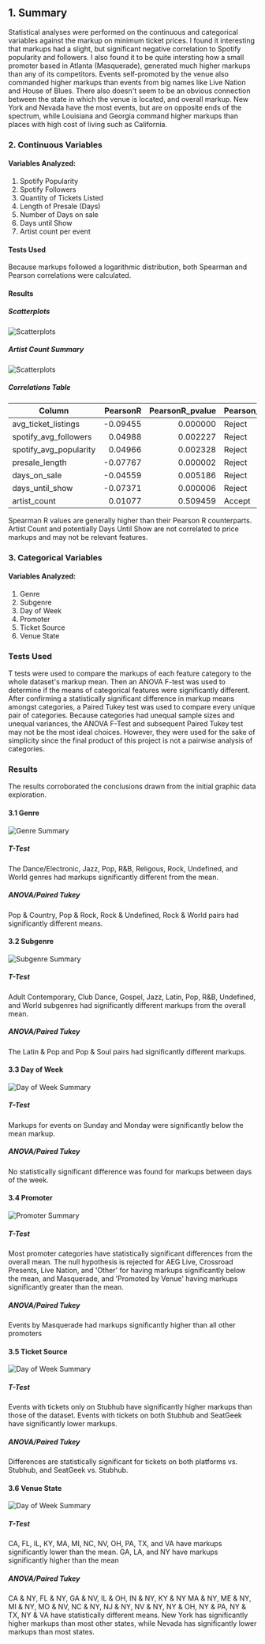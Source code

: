## 1. Summary
Statistical analyses were performed on the continuous and categorical variables against the markup on minimum ticket prices. I found it interesting that markups had a slight, but significant negative correlation to Spotify popularity and followers. I also found it to be quite intersting how a small promoter based in Atlanta (Masquerade), generated much higher markups than any of its competitors. Events self-promoted by the venue also commanded higher markups than events from big names like Live Nation and House of Blues. There also doesn't seem to be an obvious connection between the state in which the venue is located, and overall markup. New York and Nevada have the most events, but are on opposite ends of the spectrum, while Louisiana and Georgia command higher markups than places with high cost of living such as California.

### 2. Continuous Variables
#### Variables Analyzed:
  1. Spotify Popularity
  2. Spotify Followers
  3. Quantity of Tickets Listed
  4. Length of Presale (Days)
  5. Number of Days on sale
  6. Days until Show
  7. Artist count per event

#### Tests Used
Because markups followed a logarithmic distribution, both Spearman and Pearson correlations were calculated.
#### Results
##### Scatterplots
![Scatterplots](Graphs/continuous_scatterplots.png?raw=true)
##### Artist Count Summary
![Scatterplots](Graphs/artistcount_summary.png?raw=true)
##### Correlations Table
|        Column        |PearsonR|PearsonR_pvalue|Pearson_NullHypothesis|SpearmanR|SpearmanR_pvalue|Spearman_NullHypothesis|
|----------------------|-------:|--------------:|----------------------|--------:|---------------:|-----------------------|
|avg_ticket_listings   |-0.09455|       0.000000|Reject                | -0.19922|        0.000000|Reject                 |
|spotify_avg_followers | 0.04988|       0.002227|Reject                | -0.09213|        0.000000|Reject                 |
|spotify_avg_popularity| 0.04966|       0.002328|Reject                | -0.09179|        0.000000|Reject                 |
|presale_length        |-0.07767|       0.000002|Reject                | -0.18001|        0.000000|Reject                 |
|days_on_sale          |-0.04559|       0.005186|Reject                | -0.16739|        0.000000|Reject                 |
|days_until_show       |-0.07371|       0.000006|Reject                |  0.01310|        0.422253|Accept                 |
|artist_count          | 0.01077|       0.509459|Accept                |  0.01036|        0.525406|Accept        

Spearman R values are generally higher than their Pearson R counterparts. Artist Count and potentially Days Until Show are not correlated to price markups and may not be relevant features.

### 3. Categorical Variables
#### Variables Analyzed:
  1. Genre
  2. Subgenre
  3. Day of Week
  4. Promoter
  5. Ticket Source
  6. Venue State

### Tests Used
T tests were used to compare the markups of each feature category to the whole dataset's markup mean. Then an ANOVA F-test was used to determine if the means of categorical features were significantly different. After confirming a statistically significant difference in markup means amongst categories, a Paired Tukey test was used to compare every unique pair of categories. Because categories had unequal sample sizes and unequal variances, the ANOVA F-Test and subsequent Paired Tukey test may not be the most ideal choices. However, they were used for the sake of simplicity since the final product of this project is not a pairwise analysis of categories.

### Results
The results corroborated the conclusions drawn from the initial graphic data exploration.
#### 3.1 Genre
![Genre Summary](Graphs/genre_summary.png?raw=true)
##### T-Test
The Dance/Electronic, Jazz, Pop, R&B, Religous, Rock, Undefined, and World genres had markups significantly different from the mean.
##### ANOVA/Paired Tukey
Pop & Country, Pop & Rock, Rock & Undefined, Rock & World pairs had significantly different means.
#### 3.2 Subgenre
![Subgenre Summary](Graphs/subgenre_summary.png?raw=true)
##### T-Test
Adult Contemporary, Club Dance, Gospel, Jazz, Latin, Pop, R&B, Undefined, and World subgenres had significantly different markups from the overall mean.
##### ANOVA/Paired Tukey
The Latin & Pop and Pop & Soul pairs had significantly different markups.
#### 3.3 Day of Week
![Day of Week Summary](Graphs/day_summary.png?raw=true)
##### T-Test
Markups for events on Sunday and Monday were significantly below the mean markup.
##### ANOVA/Paired Tukey
No statistically significant difference was found for markups between days of the week.
#### 3.4 Promoter
![Promoter Summary](Graphs/promoter_summary.png?raw=true)
##### T-Test
Most promoter categories have statistically significant differences from the overall mean.
The null hypothesis is rejected for AEG Live, Crossroad Presents, Live Nation, and 'Other' for having markups significantly below the mean, and Masquerade, and 'Promoted by Venue' having markups significantly greater than the mean.
##### ANOVA/Paired Tukey
Events by Masquerade had markups significantly higher than all other promoters
#### 3.5 Ticket Source
![Day of Week Summary](Graphs/source_summary.png?raw=true)
##### T-Test
Events with tickets only on Stubhub have significantly higher markups than those of the dataset. Events with tickets on both Stubhub and SeatGeek have significantly lower markups.
##### ANOVA/Paired Tukey
Differences are statistically significant for tickets on both platforms vs. Stubhub, and SeatGeek vs. Stubhub.

#### 3.6 Venue State
![Day of Week Summary](Graphs/state_summary.png?raw=true)
##### T-Test
CA, FL, IL, KY, MA, MI, NC, NV, OH, PA, TX, and VA have markups significantly lower than the mean. GA, LA, and NY have markups significantly higher than the mean
##### ANOVA/Paired Tukey
CA & NY, FL & NY, GA & NV, IL & OH, IN & NY, KY & NY MA & NY, ME & NY, MI & NY, MO & NV, NC & NY, NJ & NY, NV & NY, NY & OH, NY & PA, NY & TX, NY & VA have statistically different means. New York has significantly higher markups than most other states, while Nevada has significantly lower markups than most states.

